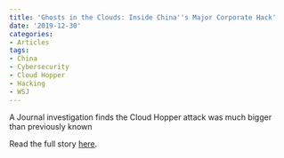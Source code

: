 ```yaml
---
title: 'Ghosts in the Clouds: Inside China''s Major Corporate Hack'
date: '2019-12-30'
categories:
- Articles
tags:
- China
- Cybersecurity
- Cloud Hopper
- Hacking
- WSJ
---
```

A Journal investigation finds the Cloud Hopper attack was much bigger than previously known

Read the full story [here](https://www.wsj.com/articles/ghosts-in-the-clouds-inside-chinas-major-corporate-hack-11577729061).